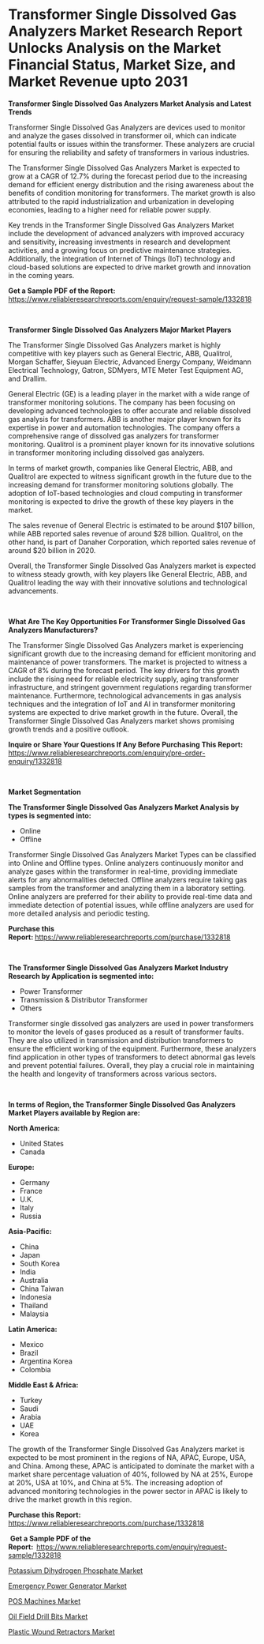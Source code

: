 <p><h1>Transformer Single Dissolved Gas Analyzers Market Research Report Unlocks Analysis on the Market Financial Status, Market Size, and Market Revenue upto 2031</h1></p><p><strong>Transformer Single Dissolved Gas Analyzers Market Analysis and Latest Trends</strong></p>
<p><p>Transformer Single Dissolved Gas Analyzers are devices used to monitor and analyze the gases dissolved in transformer oil, which can indicate potential faults or issues within the transformer. These analyzers are crucial for ensuring the reliability and safety of transformers in various industries.</p><p>The Transformer Single Dissolved Gas Analyzers Market is expected to grow at a CAGR of 12.7% during the forecast period due to the increasing demand for efficient energy distribution and the rising awareness about the benefits of condition monitoring for transformers. The market growth is also attributed to the rapid industrialization and urbanization in developing economies, leading to a higher need for reliable power supply.</p><p>Key trends in the Transformer Single Dissolved Gas Analyzers Market include the development of advanced analyzers with improved accuracy and sensitivity, increasing investments in research and development activities, and a growing focus on predictive maintenance strategies. Additionally, the integration of Internet of Things (IoT) technology and cloud-based solutions are expected to drive market growth and innovation in the coming years.</p></p>
<p><strong>Get a Sample PDF of the Report:&nbsp;</strong> <a href="https://www.reliableresearchreports.com/enquiry/request-sample/1332818">https://www.reliableresearchreports.com/enquiry/request-sample/1332818</a></p>
<p>&nbsp;</p>
<p><strong>Transformer Single Dissolved Gas Analyzers Major Market Players</strong></p>
<p><p>The Transformer Single Dissolved Gas Analyzers market is highly competitive with key players such as General Electric, ABB, Qualitrol, Morgan Schaffer, Sieyuan Electric, Advanced Energy Company, Weidmann Electrical Technology, Gatron, SDMyers, MTE Meter Test Equipment AG, and Drallim.</p><p>General Electric (GE) is a leading player in the market with a wide range of transformer monitoring solutions. The company has been focusing on developing advanced technologies to offer accurate and reliable dissolved gas analysis for transformers. ABB is another major player known for its expertise in power and automation technologies. The company offers a comprehensive range of dissolved gas analyzers for transformer monitoring. Qualitrol is a prominent player known for its innovative solutions in transformer monitoring including dissolved gas analyzers.</p><p>In terms of market growth, companies like General Electric, ABB, and Qualitrol are expected to witness significant growth in the future due to the increasing demand for transformer monitoring solutions globally. The adoption of IoT-based technologies and cloud computing in transformer monitoring is expected to drive the growth of these key players in the market.</p><p>The sales revenue of General Electric is estimated to be around $107 billion, while ABB reported sales revenue of around $28 billion. Qualitrol, on the other hand, is part of Danaher Corporation, which reported sales revenue of around $20 billion in 2020.</p><p>Overall, the Transformer Single Dissolved Gas Analyzers market is expected to witness steady growth, with key players like General Electric, ABB, and Qualitrol leading the way with their innovative solutions and technological advancements.</p></p>
<p>&nbsp;</p>
<p><strong>What Are The Key Opportunities For Transformer Single Dissolved Gas Analyzers Manufacturers?</strong></p>
<p><p>The Transformer Single Dissolved Gas Analyzers market is experiencing significant growth due to the increasing demand for efficient monitoring and maintenance of power transformers. The market is projected to witness a CAGR of 8% during the forecast period. The key drivers for this growth include the rising need for reliable electricity supply, aging transformer infrastructure, and stringent government regulations regarding transformer maintenance. Furthermore, technological advancements in gas analysis techniques and the integration of IoT and AI in transformer monitoring systems are expected to drive market growth in the future. Overall, the Transformer Single Dissolved Gas Analyzers market shows promising growth trends and a positive outlook.</p></p>
<p><strong>Inquire or Share Your Questions If Any Before Purchasing This Report:</strong> <a href="https://www.reliableresearchreports.com/enquiry/pre-order-enquiry/1332818">https://www.reliableresearchreports.com/enquiry/pre-order-enquiry/1332818</a></p>
<p>&nbsp;</p>
<p><strong>Market Segmentation</strong></p>
<p><strong>The Transformer Single Dissolved Gas Analyzers Market Analysis by types is segmented into:</strong></p>
<p><ul><li>Online</li><li>Offline</li></ul></p>
<p><p>Transformer Single Dissolved Gas Analyzers Market Types can be classified into Online and Offline types. Online analyzers continuously monitor and analyze gases within the transformer in real-time, providing immediate alerts for any abnormalities detected. Offline analyzers require taking gas samples from the transformer and analyzing them in a laboratory setting. Online analyzers are preferred for their ability to provide real-time data and immediate detection of potential issues, while offline analyzers are used for more detailed analysis and periodic testing.</p></p>
<p><strong>Purchase this Report:&nbsp;</strong><a href="https://www.reliableresearchreports.com/purchase/1332818">https://www.reliableresearchreports.com/purchase/1332818</a></p>
<p>&nbsp;</p>
<p><strong>The Transformer Single Dissolved Gas Analyzers Market Industry Research by Application is segmented into:</strong></p>
<p><ul><li>Power Transformer</li><li>Transmission & Distributor Transformer</li><li>Others</li></ul></p>
<p><p>Transformer single dissolved gas analyzers are used in power transformers to monitor the levels of gases produced as a result of transformer faults. They are also utilized in transmission and distribution transformers to ensure the efficient working of the equipment. Furthermore, these analyzers find application in other types of transformers to detect abnormal gas levels and prevent potential failures. Overall, they play a crucial role in maintaining the health and longevity of transformers across various sectors.</p></p>
<p>&nbsp;</p>
<p><strong>In terms of Region, the Transformer Single Dissolved Gas Analyzers Market Players available by Region are:</strong></p>
<p>
    <p> <strong> North America: </strong>
        <ul>
            <li>United States</li>
            <li>Canada</li>
        </ul>
        </p> 
    <p> <strong> Europe: </strong>
        <ul>
            <li>Germany</li>
            <li>France</li>
            <li>U.K.</li>
            <li>Italy</li>
            <li>Russia</li>
        </ul>
        </p> 
    <p> <strong> Asia-Pacific: </strong>
        <ul>
            <li>China</li>
            <li>Japan</li>
            <li>South Korea</li>
            <li>India</li>
            <li>Australia</li>
            <li>China Taiwan</li>
            <li>Indonesia</li>
            <li>Thailand</li>
            <li>Malaysia</li>
        </ul>
        </p> 
    <p> <strong> Latin America: </strong>
        <ul>
            <li>Mexico</li>
            <li>Brazil</li>
            <li>Argentina Korea</li>
            <li>Colombia</li>
        </ul>
        </p> 
    <p> <strong> Middle East & Africa: </strong>
        <ul>
            <li>Turkey</li>
            <li>Saudi</li>
            <li>Arabia</li>
            <li>UAE</li>
            <li>Korea</li>
        </ul>
    </p>
    </p>
<p><p>The growth of the Transformer Single Dissolved Gas Analyzers market is expected to be most prominent in the regions of NA, APAC, Europe, USA, and China. Among these, APAC is anticipated to dominate the market with a market share percentage valuation of 40%, followed by NA at 25%, Europe at 20%, USA at 10%, and China at 5%. The increasing adoption of advanced monitoring technologies in the power sector in APAC is likely to drive the market growth in this region.</p></p>
<p><strong>Purchase this Report: </strong><a href="https://www.reliableresearchreports.com/purchase/1332818">https://www.reliableresearchreports.com/purchase/1332818</a></p>
<p>&nbsp;<strong>Get a Sample PDF of the Report:&nbsp;&nbsp;</strong><a href="https://www.reliableresearchreports.com/enquiry/request-sample/1332818">https://www.reliableresearchreports.com/enquiry/request-sample/1332818</a></p>
<p><strong></strong></p>
<p><p><a href="https://medium.com/@kendraadams4456/potassium-dihydrogen-phosphate-market-report-reveals-the-latest-trends-and-growth-opportunities-of-a21196a88987">Potassium Dihydrogen Phosphate Market</a></p><p><a href="https://github.com/provorikovar/Market-Research-Report-List-3/blob/main/emergency-power-generator-market.md">Emergency Power Generator Market</a></p><p><a href="https://medium.com/@kendraadams4456/pos-machines-market-trends-and-market-analysis-forecasted-for-period-2024-2031-093987c0bb0a">POS Machines Market</a></p><p><a href="https://github.com/CliffMedina6/Market-Research-Report-List-3/blob/main/oil-field-drill-bits-market.md">Oil Field Drill Bits Market</a></p><p><a href="https://medium.com/@kendraadams4456/plastic-wound-retractors-market-exploring-market-share-market-trends-and-future-growth-59fd2371f17b">Plastic Wound Retractors Market</a></p></p>